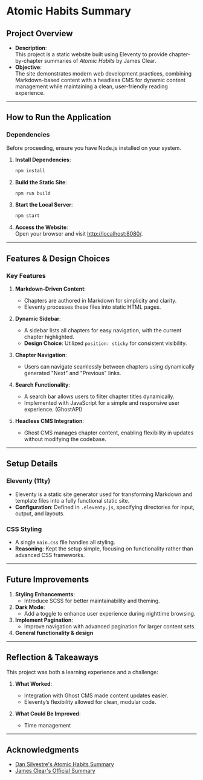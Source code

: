 # **Atomic Habits Summary**  

## **Project Overview**  

- **Description**:  
  This project is a static website built using Eleventy to provide chapter-by-chapter summaries of *Atomic Habits* by James Clear.  
- **Objective**:  
  The site demonstrates modern web development practices, combining Markdown-based content with a headless CMS for dynamic content management while maintaining a clean, user-friendly reading experience.  

---

## **How to Run the Application**  

### **Dependencies**  
Before proceeding, ensure you have Node.js installed on your system.  

1. **Install Dependencies**:  
   ```bash
   npm install
   ```  

2. **Build the Static Site**:  
   ```bash
   npm run build
   ```  

3. **Start the Local Server**:  
   ```bash
   npm start
   ```  

4. **Access the Website**:  
   Open your browser and visit [http://localhost:8080/](http://localhost:8080/).  

---

## **Features & Design Choices**  

### **Key Features**  

1. **Markdown-Driven Content**:  
   - Chapters are authored in Markdown for simplicity and clarity.  
   - Eleventy processes these files into static HTML pages.  

2. **Dynamic Sidebar**:  
   - A sidebar lists all chapters for easy navigation, with the current chapter highlighted.  
   - **Design Choice**: Utilized `position: sticky` for consistent visibility.

3. **Chapter Navigation**:  
   - Users can navigate seamlessly between chapters using dynamically generated "Next" and "Previous" links.  

4. **Search Functionality**:  
   - A search bar allows users to filter chapter titles dynamically.  
   - Implemented with JavaScript for a simple and responsive user experience. (GhostAPI)

5. **Headless CMS Integration**:  
   - Ghost CMS manages chapter content, enabling flexibility in updates without modifying the codebase.  

---

## **Setup Details**  

### **Eleventy (11ty)**  
- Eleventy is a static site generator used for transforming Markdown and template files into a fully functional static site.  
- **Configuration**: Defined in `.eleventy.js`, specifying directories for input, output, and layouts.  

### **CSS Styling**  
- A single `main.css` file handles all styling.  
- **Reasoning**: Kept the setup simple, focusing on functionality rather than advanced CSS frameworks.  

---

## **Future Improvements**  

1. **Styling Enhancements**:  
   - Introduce SCSS for better maintainability and theming.  
2. **Dark Mode**:  
   - Add a toggle to enhance user experience during nighttime browsing.  
3. **Implement Pagination**:  
   - Improve navigation with advanced pagination for larger content sets.  
4. **General functionality & design**

---

## **Reflection & Takeaways**  

This project was both a learning experience and a challenge:  

1. **What Worked**:  
   - Integration with Ghost CMS made content updates easier.  
   - Eleventy’s flexibility allowed for clean, modular code.  

2. **What Could Be Improved**:  
   - Time management

---

## **Acknowledgments**  

- [Dan Silvestre's Atomic Habits Summary](https://dansilvestre.com/summaries/atomic-habits-james-clear/)  
- [James Clear's Official Summary](https://jamesclear.com/atomic-habits-summary)
